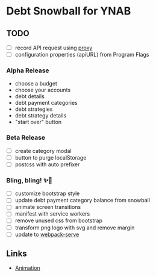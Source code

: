 # Debt Snowball for YNAB

## TODO

* [ ] record API request using [proxy](https://github.com/ijpiantanida/talkback)
* [ ] configuration properties (apiURL) from Program Flags

### Alpha Release

* choose a budget
* choose your accounts
* debt details
* debt payment categories
* debt strategies
* debt strategy details
* "start over" button

### Beta Release

* [ ] create category modal
* [ ] button to purge localStorage
* [ ] postcss with auto prefixer

### Bling, bling! ✨🥇

* [ ] customize bootstrap style
* [ ] update debt payment category balance from snowball
* [ ] animate screen transitions
* [ ] manifest with service workers
* [ ] remove unused css from bootstrap
* [ ] transform png logo with svg and remove margin
* [ ] update to [webpack-serve](https://github.com/webpack-contrib/webpack-serve)

## Links

* [Animation](https://github.com/mdgriffith/elm-animation-flower-menu/blob/master/src/FlowerMenu.elm)
